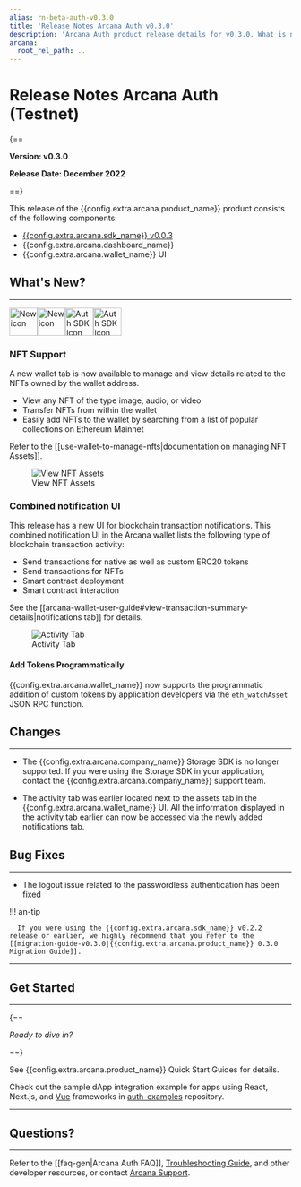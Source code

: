 ```yaml
---
alias: rn-beta-auth-v0.3.0
title: 'Release Notes Arcana Auth v0.3.0'
description: 'Arcana Auth product release details for v0.3.0. What is new, what features have been added, optimizations and performance changes, and more.'
arcana:
  root_rel_path: ..
---
```


# Release Notes Arcana Auth (Testnet)

{==

**Version: v0.3.0**

**Release Date: December 2022**

==}

This release of the {{config.extra.arcana.product_name}} product consists of the following components:

* [{{config.extra.arcana.sdk_name}} v0.0.3](https://www.npmjs.com/package/@arcana/auth/v/0.3.0)
* {{config.extra.arcana.dashboard_name}}
* {{config.extra.arcana.wallet_name}} UI

## What's New?

---

<img src="{{config.extra.arcana.img_dir}}/icon_new_light.{{config.extra.arcana.img_png}}#only-light" alt="New icon" width="50" /><img src="{{config.extra.arcana.img_dir}}/icon_new_dark.{{config.extra.arcana.img_png}}#only-dark" alt="New icon" width="50" /><img src="{{config.extra.arcana.img_dir}}/icons/i_an_authsdk_light.{{config.extra.arcana.img_png}}#only-light" alt="Auth SDK icon" width="50"/><img src="{{config.extra.arcana.img_dir}}/icons/i_an_authsdk_dark.{{config.extra.arcana.img_png}}#only-dark" alt="Auth SDK icon" width="50" />

### NFT Support

A new wallet tab is now available to manage and view details related to the NFTs owned by the wallet address.

  - View any NFT of the type image, audio, or video
  - Transfer NFTs from within the wallet
  - Easily add NFTs to the wallet by searching from a list of popular collections on Ethereum Mainnet
  
Refer to the [[use-wallet-to-manage-nfts|documentation on managing NFT Assets]].

<figure markdown="span">
  <img src="{{config.extra.arcana.img_dir}}/an_wallet_nft_asset_thumbnail.{{config.extra.arcana.img_png}}" class="an-screenshots-noeffects width_35pc" alt="View NFT Assets"/>
  <figcaption>View NFT Assets</figcaption>
</figure>

### Combined notification UI

This release has a new UI for blockchain transaction notifications. This combined notification UI in the Arcana wallet lists the following type of blockchain transaction activity:

  - Send transactions for native as well as custom ERC20 tokens
  - Send transactions for NFTs
  - Smart contract deployment
  - Smart contract interaction

See the [[arcana-wallet-user-guide#view-transaction-summary-details|notifications tab]] for details.

<figure markdown="span">
  <img src="{{config.extra.arcana.img_dir}}/an_wallet_combined_notify.{{config.extra.arcana.img_png}}" class="an-screenshots-noeffects width_35pc" alt="Activity Tab"/>
  <figcaption>Activity Tab</figcaption>
</figure>

#### Add Tokens Programmatically

{{config.extra.arcana.wallet_name}} now supports the programmatic addition of custom tokens by application developers via the `eth_watchAsset` JSON RPC function.

## Changes

---

  - The {{config.extra.arcana.company_name}} Storage SDK is no longer supported. If you were using the Storage SDK in your application, contact the {{config.extra.arcana.company_name}} support team. 

  - The activity tab was earlier located next to the assets tab in the {{config.extra.arcana.wallet_name}} UI. All the information displayed in the activity tab earlier can now be accessed via the newly added notifications tab.

## Bug Fixes

---

  - The logout issue related to the passwordless authentication has been fixed

!!! an-tip

      If you were using the {{config.extra.arcana.sdk_name}} v0.2.2 release or earlier, we highly recommend that you refer to the [[migration-guide-v0.3.0|{{config.extra.arcana.product_name}} 0.3.0 Migration Guide]].

---

## Get Started

---

{==

*Ready to dive in?* 

==}

See {{config.extra.arcana.product_name}} Quick Start Guides for details. 

Check out the sample dApp integration example for apps using React, Next.js, and [Vue](https://github.com/arcana-network/basic-storage-wallet-integration) frameworks in [auth-examples](https://github.com/arcana-network/auth-examples) repository.

---

## Questions? 

---

Refer to the [[faq-gen|Arcana Auth FAQ]], [Troubleshooting Guide]({{page.meta.arcana.root_rel_path}}/troubleshooting.md), and other developer resources, or contact [Arcana Support]({{page.meta.arcana.root_rel_path}}/support/index.md).
